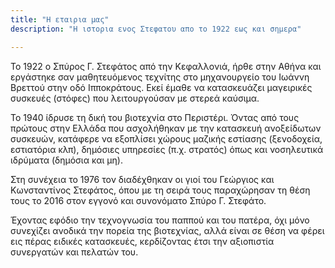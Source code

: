 ```yaml
---
title: "Η εταιρια μας"
description: "Η ιστορια ενος Στεφατου απο το 1922 εως και σημερα"

---
```

Το 1922 ο Σπύρος Γ. Στεφάτος από την Κεφαλλονιά, ήρθε στην Αθήνα και εργάστηκε σαν μαθητευόμενος τεχνίτης στο μηχανουργείο του Ιωάννη Βρεττού στην οδό Ιπποκράτους. Εκεί έμαθε να κατασκευάζει μαγειρικές συσκευές (στόφες) που λειτουργούσαν με στερεά καύσιμα.

Το 1940 ίδρυσε τη δική του βιοτεχνία στο Περιστέρι. Όντας από τους πρώτους στην Ελλάδα που ασχολήθηκαν με την κατασκευή ανοξείδωτων συσκευών, κατάφερε να εξοπλίσει χώρους μαζικής εστίασης (ξενοδοχεία, εστιατόρια κλπ), δημόσιες υπηρεσίες (π.χ. στρατός) όπως και νοσηλευτικά ιδρύματα (δημόσια και μη).

Στη συνέχεια το 1976 τον διαδέχθηκαν οι γιοί του Γεώργιος και Κωνσταντίνος Στεφάτος, όπου με τη σειρά τους παραχώρησαν τη θέση τους το 2016 στον εγγονό και συνονόματο Σπύρο Γ. Στεφάτο.

Έχοντας εφόδιο την τεχνογνωσία του παππού και του πατέρα, όχι μόνο συνεχίζει ανοδικά την πορεία της βιοτεχνίας, αλλά είναι σε θέση να φέρει εις πέρας ειδικές κατασκευές, κερδίζοντας έτσι την αξιοπιστία συνεργατών και πελατών του.